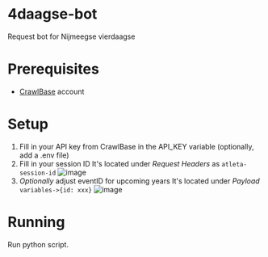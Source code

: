 # 4daagse-bot
Request bot for Nijmeegse vierdaagse

# Prerequisites
* [CrawlBase](https://crawlbase.com/) account

# Setup
1. Fill in your API key from CrawlBase in the API_KEY variable (optionally, add a .env file)
2. Fill in your session ID
It's located under *Request Headers* as `atleta-session-id`
![image](https://github.com/user-attachments/assets/2d1f5a9d-513d-4df4-a3b0-9093eae23b96)
3. *Optionally* adjust eventID for upcoming years
It's located under *Payload* `variables->{id: xxx}`
![image](https://github.com/user-attachments/assets/1b900be7-6016-4765-9023-63512e02424e)

# Running
Run python script.
